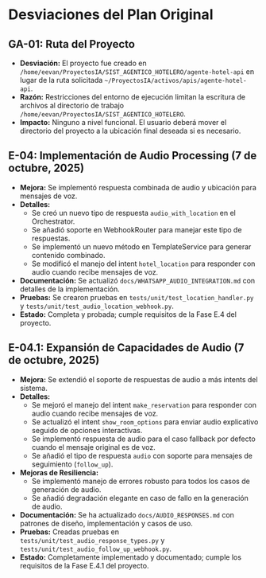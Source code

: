 # Desviaciones del Plan Original

## GA-01: Ruta del Proyecto

- **Desviación:** El proyecto fue creado en `/home/eevan/ProyectosIA/SIST_AGENTICO_HOTELERO/agente-hotel-api` en lugar de la ruta solicitada `~/ProyectosIA/activos/apis/agente-hotel-api`.
- **Razón:** Restricciones del entorno de ejecución limitan la escritura de archivos al directorio de trabajo `/home/eevan/ProyectosIA/SIST_AGENTICO_HOTELERO`.
- **Impacto:** Ninguno a nivel funcional. El usuario deberá mover el directorio del proyecto a la ubicación final deseada si es necesario.

## E-04: Implementación de Audio Processing (7 de octubre, 2025)

- **Mejora:** Se implementó respuesta combinada de audio y ubicación para mensajes de voz.
- **Detalles:**
  - Se creó un nuevo tipo de respuesta `audio_with_location` en el Orchestrator.
  - Se añadió soporte en WebhookRouter para manejar este tipo de respuestas.
  - Se implementó un nuevo método en TemplateService para generar contenido combinado.
  - Se modificó el manejo del intent `hotel_location` para responder con audio cuando recibe mensajes de voz.
- **Documentación:** Se actualizó `docs/WHATSAPP_AUDIO_INTEGRATION.md` con detalles de la implementación.
- **Pruebas:** Se crearon pruebas en `tests/unit/test_location_handler.py` y `tests/unit/test_audio_location_webhook.py`.
- **Estado:** Completa y probada; cumple requisitos de la Fase E.4 del proyecto.

## E-04.1: Expansión de Capacidades de Audio (7 de octubre, 2025)

- **Mejora:** Se extendió el soporte de respuestas de audio a más intents del sistema.
- **Detalles:**
  - Se mejoró el manejo del intent `make_reservation` para responder con audio cuando recibe mensajes de voz.
  - Se actualizó el intent `show_room_options` para enviar audio explicativo seguido de opciones interactivas.
  - Se implementó respuesta de audio para el caso fallback por defecto cuando el mensaje original es de voz.
  - Se añadió el tipo de respuesta `audio` con soporte para mensajes de seguimiento (`follow_up`).
- **Mejoras de Resiliencia:**
  - Se implementó manejo de errores robusto para todos los casos de generación de audio.
  - Se añadió degradación elegante en caso de fallo en la generación de audio.
- **Documentación:** Se ha actualizado `docs/AUDIO_RESPONSES.md` con patrones de diseño, implementación y casos de uso.
- **Pruebas:** Creadas pruebas en `tests/unit/test_audio_response_types.py` y `tests/unit/test_audio_follow_up_webhook.py`.
- **Estado:** Completamente implementado y documentado; cumple los requisitos de la Fase E.4.1 del proyecto.
